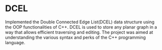 # DCEL
Implemented the Double Connected Edge List(DCEL) data structure using the OOP functionalities of C++. DCEL is used to store any planar graph in a way that allows efficient traversing and editing. The project was aimed at understanding the various syntax and perks of the C++ programming language.

